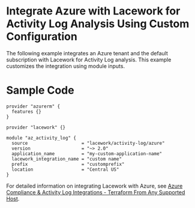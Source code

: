 # Integrate Azure with Lacework for Activity Log Analysis Using Custom Configuration

The following example integrates an Azure tenant and the default subscription with Lacework
for Activity Log analysis. This example customizes the integration using module inputs.

# Sample Code

```hcl
provider "azurerm" {
  features {}
}

provider "lacework" {}

module "az_activity_log" {
  source                    = "lacework/activity-log/azure"
  version                   = "~> 2.0"
  application_name          = "my-custom-application-name"
  lacework_integration_name = "custom name"
  prefix                    = "customprefix"
  location                  = "Central US"
}
```

For detailed information on integrating Lacework with Azure, see [Azure Compliance & Activity Log Integrations - Terraform From Any Supported Host](https://docs.lacework.com/onboarding/azure-compliance-and-activity-log-integrations-terraform-from-any-supported-host).
